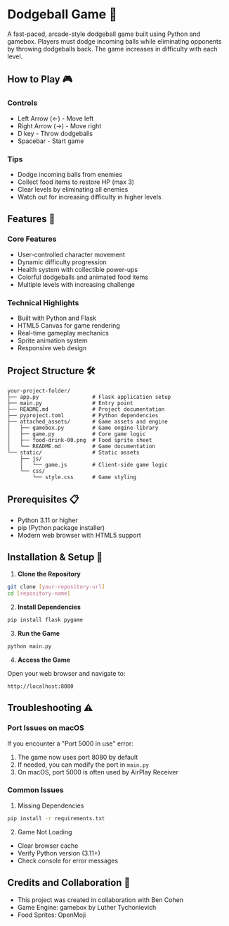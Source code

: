 # Dodgeball Game 🎯
A fast-paced, arcade-style dodgeball game built using Python and gamebox. Players must dodge incoming balls while eliminating opponents by throwing dodgeballs back. The game increases in difficulty with each level.

## How to Play 🎮
### Controls
* Left Arrow (←) - Move left
* Right Arrow (→) - Move right
* D key - Throw dodgeballs
* Spacebar - Start game
### Tips
* Dodge incoming balls from enemies
* Collect food items to restore HP (max 3)
* Clear levels by eliminating all enemies
* Watch out for increasing difficulty in higher levels

## Features 🚀 
### Core Features
* User-controlled character movement
* Dynamic difficulty progression
* Health system with collectible power-ups
* Colorful dodgeballs and animated food items
* Multiple levels with increasing challenge
### Technical Highlights
* Built with Python and Flask
* HTML5 Canvas for game rendering
* Real-time gameplay mechanics
* Sprite animation system
* Responsive web design

## Project Structure 🛠️ 
```
your-project-folder/
├── app.py                 # Flask application setup
├── main.py                # Entry point
├── README.md              # Project documentation
├── pyproject.toml         # Python dependencies
├── attached_assets/       # Game assets and engine
│   ├── gamebox.py         # Game engine library
│   ├── game.py            # Core game logic
│   ├── food-drink-00.png  # Food sprite sheet
│   └── README.md          # Game documentation
└── static/                # Static assets
    ├── js/
    │   └── game.js        # Client-side game logic
    └── css/ 
        └── style.css      # Game styling
```

## Prerequisites 📋 
* Python 3.11 or higher
*  pip (Python package installer)
*   Modern web browser with HTML5 support

## Installation & Setup 🔧 
1. **Clone the Repository**
```bash
git clone [your-repository-url]
cd [repository-name]
```
2. **Install Dependencies**
```bash
pip install flask pygame
```
3. **Run the Game**
```bash
python main.py
```
4. **Access the Game**
   
Open your web browser and navigate to:
```
http://localhost:8080
```

## Troubleshooting ⚠️ 
### Port Issues on macOS
If you encounter a "Port 5000 in use" error:
1. The game now uses port 8080 by default
2. If needed, you can modify the port in `main.py`
3. On macOS, port 5000 is often used by AirPlay Receiver
### Common Issues
1. Missing Dependencies
```bash
pip install -r requirements.txt
```
2. Game Not Loading
* Clear browser cache
* Verify Python version (3.11+)
* Check console for error messages
  
## Credits and Collaboration 👥 
* This project was created in collaboration with Ben Cohen
* Game Engine: gamebox by Luther Tychonievich
* Food Sprites: OpenMoji
